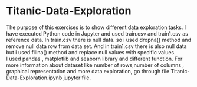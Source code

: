 # Titanic-Data-Exploration
The purpose of this exercises is to show different data exploration tasks. I have executed Python code in Jupyter and used train.csv and train1.csv as reference data. 
In train.csv there is null data. so i used dropna() method and remove null data row from data set. And in train1.csv there is also null data but i used fillna() method and replace null values with specific values.  
I used pandas , matplotlib and seaborn library and different function. For more information about dataset like number of rows,number of columns , graphical representation and more data exploration, go through file Titanic-Data-Exploration.ipynb jupyter file.
